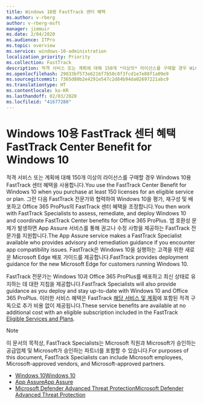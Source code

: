 ```yaml
---
title: Windows 10용 FastTrack 센터 혜택
ms.author: v-rberg
author: v-rberg-msft
manager: jimmuir
ms.date: 2/04/2020
ms.audience: ITPro
ms.topic: overview
ms.service: windows-10-administration
localization_priority: Priority
ms.collection: FastTrack
description: 적격 서비스 또는 계획에 대해 150개 *이상의* 라이선스를 구매할 경우 Windows 10용 FastTrack 센터 혜택을 사용합니다.
ms.openlocfilehash: 29833bf573e6216f7b50c8f3fcd1e7e88f1a09e9
ms.sourcegitcommit: 7365d80b2e4291e547c2d84b94da02697221abc9
ms.translationtype: HT
ms.contentlocale: ko-KR
ms.lasthandoff: 02/03/2020
ms.locfileid: "41677280"
---
```

# <a name="fasttrack-center-benefit-for-windows-10"></a><span data-ttu-id="d7e08-103">Windows 10용 FastTrack 센터 혜택</span><span class="sxs-lookup"><span data-stu-id="d7e08-103">FastTrack Center Benefit for Windows 10</span></span>

<span data-ttu-id="d7e08-104">적격 서비스 또는 계획에 대해 150개 이상의 라이선스를 구매할 경우 Windows 10용 FastTrack 센터 혜택을 사용합니다.</span><span class="sxs-lookup"><span data-stu-id="d7e08-104">You use the FastTrack Center Benefit for Windows 10 when you purchase at least 150 licenses for an eligible service or plan.</span></span> <span data-ttu-id="d7e08-105">그런 다음 FastTrack 전문가와 협력하여 Windows 10을 평가, 재구성 및 배포하고 Office 365 ProPlus의 FastTrack 센터 혜택을 조정합니다.</span><span class="sxs-lookup"><span data-stu-id="d7e08-105">You then work with FastTrack Specialists to assess, remediate, and deploy Windows 10 and coordinate FastTrack Center benefits for Office 365 ProPlus.</span></span> <span data-ttu-id="d7e08-106">앱 호환성 문제가 발생하면 App Assure 서비스를 통해 권고나 수정 사항을 제공하는 FastTrack 전문가를 지원합니다.</span><span class="sxs-lookup"><span data-stu-id="d7e08-106">The App Assure service makes a FastTrack Specialist available who provides advisory and remediation guidance if you encounter app compatibility issues.</span></span> <span data-ttu-id="d7e08-107">FastTrack은 Windows 10을 실행하는 고객을 위한 새로운 Microsoft Edge 배포 가이드를 제공합니다.</span><span class="sxs-lookup"><span data-stu-id="d7e08-107">FastTrack provides deployment guidance for the new Microsoft Edge for customers running Windows 10.</span></span>

<span data-ttu-id="d7e08-108">FastTrack 전문가는 Windows 10과 Office 365 ProPlus를 배포하고 최신 상태로 유지하는 데 대한 지침을 제공합니다.</span><span class="sxs-lookup"><span data-stu-id="d7e08-108">FastTrack Specialists will also provide guidance as you deploy and stay up-to-date with Windows 10 and Office 365 ProPlus.</span></span> <span data-ttu-id="d7e08-109">이러한 서비스 혜택은 FastTrack [해당 서비스 및 계획](M365-eligible-services-and-plans.md)에 포함된 적격 구독으로 추가 비용 없이 제공됩니다.</span><span class="sxs-lookup"><span data-stu-id="d7e08-109">These service benefits are available at no additional cost with an eligible subscription included in the FastTrack [Eligible Services and Plans](M365-eligible-services-and-plans.md).</span></span>
  
> [!NOTE]
> <span data-ttu-id="d7e08-110">이 문서의 목적상, FastTrack Specialists는 Microsoft 직원과 Microsoft가 승인하는 공급업체 및 Microsoft가 승인하는 파트너를 포함할 수 있습니다.</span><span class="sxs-lookup"><span data-stu-id="d7e08-110">For purposes of this document, FastTrack Specialists can include Microsoft employees, Microsoft-approved vendors, and Microsoft-approved partners.</span></span> 
    
- [<span data-ttu-id="d7e08-111">Windows 10</span><span class="sxs-lookup"><span data-stu-id="d7e08-111">Windows 10</span></span>](Win-10-windows-10.md)
- [<span data-ttu-id="d7e08-112">App Assure</span><span class="sxs-lookup"><span data-stu-id="d7e08-112">App Assure</span></span>](Win-10-app-assure.md)
- [<span data-ttu-id="d7e08-113">Microsoft Defender Advanced Threat Protection</span><span class="sxs-lookup"><span data-stu-id="d7e08-113">Microsoft Defender Advanced Threat Protection</span></span>](Win-10-microsoft-defender-atp.md)
  

  

 